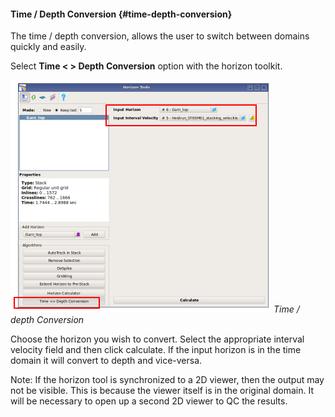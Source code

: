 #### Time / Depth Conversion {#time-depth-conversion}

The time / depth conversion, allows the user to switch between domains quickly and easily.

Select **Time &lt; &gt; Depth Conversion** option with the horizon toolkit.

![](/assets/131_Interpretation.png)
_Time / depth Conversion_

Choose the horizon you wish to convert. Select the appropriate interval velocity field and then click calculate. If the input horizon is in the time domain it will convert to depth and vice-versa. 

Note: If the horizon tool is synchronized to a 2D viewer, then the output may not be visible. This is because the viewer itself is in the original domain. It will be necessary to open up a second 2D viewer to QC the results.


